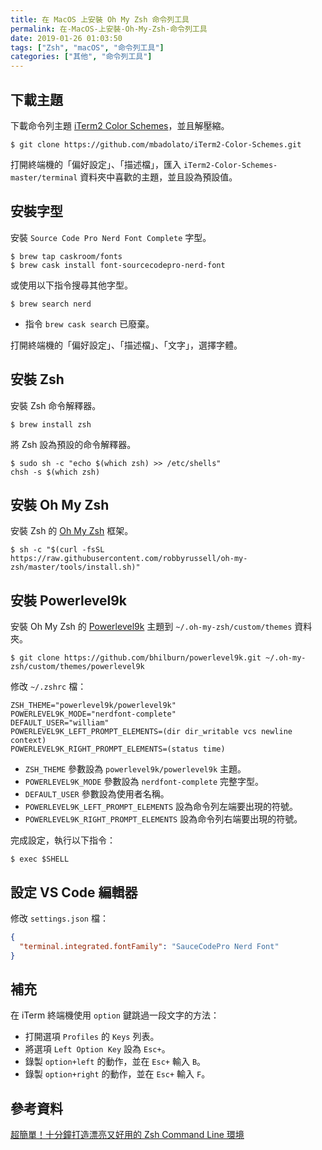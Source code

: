 ```yaml
---
title: 在 MacOS 上安裝 Oh My Zsh 命令列工具
permalink: 在-MacOS-上安裝-Oh-My-Zsh-命令列工具
date: 2019-01-26 01:03:50
tags: ["Zsh", "macOS", "命令列工具"]
categories: ["其他", "命令列工具"]
---
```


## 下載主題
下載命令列主題 [iTerm2 Color Schemes](https://github.com/mbadolato/iTerm2-Color-Schemes)，並且解壓縮。
```
$ git clone https://github.com/mbadolato/iTerm2-Color-Schemes.git
```
打開終端機的「偏好設定」、「描述檔」，匯入 `iTerm2-Color-Schemes-master/terminal` 資料夾中喜歡的主題，並且設為預設值。

## 安裝字型
安裝 `Source Code Pro Nerd Font Complete` 字型。
```
$ brew tap caskroom/fonts
$ brew cask install font-sourcecodepro-nerd-font
```
或使用以下指令搜尋其他字型。
```
$ brew search nerd
```
- 指令 `brew cask search` 已廢棄。

打開終端機的「偏好設定」、「描述檔」、「文字」，選擇字體。

## 安裝 Zsh
安裝 Zsh 命令解釋器。
```
$ brew install zsh
```

將 Zsh 設為預設的命令解釋器。
```
$ sudo sh -c "echo $(which zsh) >> /etc/shells" 
chsh -s $(which zsh)
```

## 安裝 Oh My Zsh
安裝 Zsh 的 [Oh My Zsh](https://github.com/robbyrussell/oh-my-zsh) 框架。
```
$ sh -c "$(curl -fsSL https://raw.githubusercontent.com/robbyrussell/oh-my-zsh/master/tools/install.sh)"
```

## 安裝 Powerlevel9k
安裝 Oh My Zsh 的 [Powerlevel9k](https://github.com/bhilburn/powerlevel9k) 主題到 `~/.oh-my-zsh/custom/themes` 資料夾。
```
$ git clone https://github.com/bhilburn/powerlevel9k.git ~/.oh-my-zsh/custom/themes/powerlevel9k
```

修改 `~/.zshrc` 檔：
```
ZSH_THEME="powerlevel9k/powerlevel9k"
POWERLEVEL9K_MODE="nerdfont-complete"
DEFAULT_USER="william"
POWERLEVEL9K_LEFT_PROMPT_ELEMENTS=(dir dir_writable vcs newline context)
POWERLEVEL9K_RIGHT_PROMPT_ELEMENTS=(status time)
```
- `ZSH_THEME` 參數設為 `powerlevel9k/powerlevel9k` 主題。
- `POWERLEVEL9K_MODE` 參數設為 `nerdfont-complete` 完整字型。
- `DEFAULT_USER` 參數設為使用者名稱。
- `POWERLEVEL9K_LEFT_PROMPT_ELEMENTS` 設為命令列左端要出現的符號。
- `POWERLEVEL9K_RIGHT_PROMPT_ELEMENTS` 設為命令列右端要出現的符號。

完成設定，執行以下指令：
```
$ exec $SHELL
```

## 設定 VS Code 編輯器
修改 `settings.json` 檔：
```JSON
{
  "terminal.integrated.fontFamily": "SauceCodePro Nerd Font"
}
```

## 補充
在 iTerm 終端機使用 `option` 鍵跳過一段文字的方法：
- 打開選項 `Profiles` 的 `Keys` 列表。
- 將選項 `Left Option Key` 設為 `Esc+`。
- 錄製 `option+left` 的動作，並在 `Esc+` 輸入 `B`。
- 錄製 `option+right` 的動作，並在 `Esc+` 輸入 `F`。

## 參考資料
[超簡單！十分鐘打造漂亮又好用的 Zsh Command Line 環境](https://medium.com/statementdog-engineering/prettify-your-zsh-command-line-prompt-3ca2acc967f)
